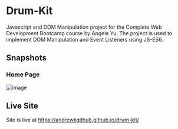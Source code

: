 # Drum-Kit
Javascript and DOM Manipulation project for the Complete Web Development Bootcamp course by Angela Yu. The project is used to implement DOM Manipulation and Event Listeners using JS-ES6.

## Snapshots

### Home Page
![image](https://github.com/user-attachments/assets/ddd592df-5d8f-44ae-9c0d-0f33d5578be8)

## Live Site
Site is live at https://andrewkgithub.github.io/drum-kit/
